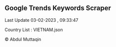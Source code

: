 

## Google Trends Keywords Scraper 
 
Last Update 03-02-2023 , 09:33:47

Country List :
VIETNAM.json



© Abdul Muttaqin 
